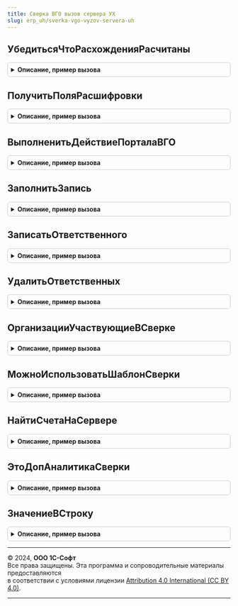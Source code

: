 ```yaml
---
title: Сверка ВГО вызов сервера УХ
slug: erp_uh/sverka-vgo-vyzov-servera-uh
---
```



## УбедитьсяЧтоРасхожденияРасчитаны
<details style="margin: 1em 0; padding: 0.5em; border: 1px solid #ccc; border-radius: 6px;">

<summary style="font-weight: bold; cursor: pointer;">Описание, пример вызова</summary>

```bsl

// Подготовка для работы с расхождениями:
//	 1. Проверяем, что запущено фоновое задание по расчету расхождений
//	 2. Если запущено, то ждем завершения.
//	 3. Запускаем повторный расчет (могут появиться новые данные, после запуска фонового задания п. 2) и ждем завершения.
// Параметры:
//	ОтборДанных - струкутра с параметрами отбора (Сценарий, ПериодСверки, Этап, Организации, Дебитор, Кредитор).
//	ТекстОшибки - если возникает ошибка, то к значению переменной дописывается описание ошибки.
//	ОжидатьЗавершения - ждать завершения фонового задания.
//
Функция УбедитьсяЧтоРасхожденияРасчитаны(Знач ОтборДанных=Неопределено, ТекстОшибки=Неопределено, ОжидатьЗавершения=Истина, флОтладка=Ложь) Экспорт
```

Пример вызова
```bsl
Результат = СверкаВГОВызовСервераУХ.УбедитьсяЧтоРасхожденияРасчитаны(ОтборДанных, ТекстОшибки, ОжидатьЗавершения, флОтладка);
```
</details>

## ПолучитьПоляРасшифровки
<details style="margin: 1em 0; padding: 0.5em; border: 1px solid #ccc; border-radius: 6px;">

<summary style="font-weight: bold; cursor: pointer;">Описание, пример вызова</summary>

```bsl

// Возвращает соотвествие с описанием аналитик расхождения ВГО для указанной расшифровки СКД.
Функция ПолучитьПоляРасшифровки(Знач ПользовательскиеНастройки, Знач ДанныеРасшифровки, Знач Расшифровка) Экспорт
```

Пример вызова
```bsl
Результат = СверкаВГОВызовСервераУХ.ПолучитьПоляРасшифровки(ПользовательскиеНастройки, ДанныеРасшифровки, Расшифровка) 
```
</details>

## ВыполненитьДействиеПорталаВГО
<details style="margin: 1em 0; padding: 0.5em; border: 1px solid #ccc; border-radius: 6px;">

<summary style="font-weight: bold; cursor: pointer;">Описание, пример вызова</summary>

```bsl

Функция ВыполненитьДействиеПорталаВГО(ВыполненноеДействие, Отбор) Экспорт
```

Пример вызова
```bsl
Результат = СверкаВГОВызовСервераУХ.ВыполненитьДействиеПорталаВГО(ВыполненноеДействие, Отбор) 
```
</details>

## ЗаполнитьЗапись
<details style="margin: 1em 0; padding: 0.5em; border: 1px solid #ccc; border-radius: 6px;">

<summary style="font-weight: bold; cursor: pointer;">Описание, пример вызова</summary>

```bsl

Процедура ЗаполнитьЗапись(Запись, Отбор, ПериодРегистрации = Неопределено) Экспорт
```

Пример вызова
```bsl
СверкаВГОВызовСервераУХ.ЗаполнитьЗапись(Запись, Отбор, ПериодРегистрации);
```
</details>

## ЗаписатьОтветственного
<details style="margin: 1em 0; padding: 0.5em; border: 1px solid #ccc; border-radius: 6px;">

<summary style="font-weight: bold; cursor: pointer;">Описание, пример вызова</summary>

```bsl

Функция ЗаписатьОтветственного(Организация, Роль, Ответственный) Экспорт
```

Пример вызова
```bsl
Результат = СверкаВГОВызовСервераУХ.ЗаписатьОтветственного(Организация, Роль, Ответственный) 
```
</details>

## УдалитьОтветственных
<details style="margin: 1em 0; padding: 0.5em; border: 1px solid #ccc; border-radius: 6px;">

<summary style="font-weight: bold; cursor: pointer;">Описание, пример вызова</summary>

```bsl

Функция УдалитьОтветственных(Организация, Роль) Экспорт
```

Пример вызова
```bsl
Результат = СверкаВГОВызовСервераУХ.УдалитьОтветственных(Организация, Роль) 
```
</details>

## ОрганизацииУчаствующиеВСверке
<details style="margin: 1em 0; padding: 0.5em; border: 1px solid #ccc; border-radius: 6px;">

<summary style="font-weight: bold; cursor: pointer;">Описание, пример вызова</summary>

```bsl

// Получить список организаций участвующих в сверке
Функция ОрганизацииУчаствующиеВСверке(ПериодСценария, Сценарий, Пользователь=Неопределено) Экспорт
```

Пример вызова
```bsl
Результат = СверкаВГОВызовСервераУХ.ОрганизацииУчаствующиеВСверке(ПериодСценария, Сценарий, Пользователь);
```
</details>

## МожноИспользоватьШаблонСверки
<details style="margin: 1em 0; padding: 0.5em; border: 1px solid #ccc; border-radius: 6px;">

<summary style="font-weight: bold; cursor: pointer;">Описание, пример вызова</summary>

```bsl

// Проверяем возможность выбора шаблона сверки ВГО для использования в версии регламента
// подготовки отчетности.
// Параметры:
//		ШаблонСверкиВГО - ссылка на элемент справочника "ШаблоныСверкиВГО".
// Возвращаем:
//		Истина - шаблон еще не использован и может быть выбран.
//		Ложь - шаблон нельзя использовать, т.к. он уже участвовал в другой сверке.
//
Функция МожноИспользоватьШаблонСверки(ШаблонСверки) Экспорт
```

Пример вызова
```bsl
Результат = СверкаВГОВызовСервераУХ.МожноИспользоватьШаблонСверки(ШаблонСверки) 
```
</details>

## НайтиСчетаНаСервере
<details style="margin: 1em 0; padding: 0.5em; border: 1px solid #ccc; border-radius: 6px;">

<summary style="font-weight: bold; cursor: pointer;">Описание, пример вызова</summary>

```bsl

// Возвращает структуру заполненную счетами
Функция НайтиСчетаНаСервере(Знач Текст, Знач ПланСчетов) Экспорт
```

Пример вызова
```bsl
Результат = СверкаВГОВызовСервераУХ.НайтиСчетаНаСервере(Текст, ПланСчетов) 
```
</details>

## ЭтоДопАналитикаСверки
<details style="margin: 1em 0; padding: 0.5em; border: 1px solid #ccc; border-radius: 6px;">

<summary style="font-weight: bold; cursor: pointer;">Описание, пример вызова</summary>

```bsl

Функция ЭтоДопАналитикаСверки(ТипДляЭлиминации) Экспорт
```

Пример вызова
```bsl
Результат = СверкаВГОВызовСервераУХ.ЭтоДопАналитикаСверки(ТипДляЭлиминации) 
```
</details>

## ЗначениеВСтроку
<details style="margin: 1em 0; padding: 0.5em; border: 1px solid #ccc; border-radius: 6px;">

<summary style="font-weight: bold; cursor: pointer;">Описание, пример вызова</summary>

```bsl

// Представляет любое значение в строку для отображения пользователю, либо записи в лог в наглядном для человека представлении.
Функция ЗначениеВСтроку(Знач Значение, Знач Отступ = "") Экспорт
```

Пример вызова
```bsl
Результат = СверкаВГОВызовСервераУХ.ЗначениеВСтроку(Значение, Отступ);
```
</details>

---

© 2024, **ООО 1С-Софт**  
Все права защищены. Эта программа и сопроводительные материалы предоставляются  
в соответствии с условиями лицензии [Attribution 4.0 International (CC BY 4.0)](https://creativecommons.org/licenses/by/4.0/legalcode).

---
